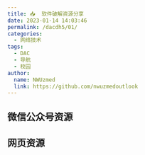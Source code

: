 ```yaml
---
title: 📥  软件破解资源分享
date: 2023-01-14 14:03:46
permalink: /dacdh5/01/
categories: 
  - 网络技术
tags: 
  - DAC
  - 导航
  - 校园
author: 
  name: NWUzmed
  link: https://github.com/nwuzmedoutlook
---
```


## 微信公众号资源

<ClientOnly>
  <Card :cardData="cardData0" :cardListSize=4 carTitlColor="#000" carHoverColor="#000" />
</ClientOnly>

## 网页资源

<ClientOnly>
  <Card :cardData="cardData1" :cardListSize=4 carTitlColor="#000" carHoverColor="#000" />
</ClientOnly>

<script>
export default {
  data() {
    return {
      cardData0: [
{id: "0", cardSrc: "https://www.geocalculate.com/", cardImgSrc: "https://api.xinac.net/icon/?url=https://www.geocalculate.com/", cardName: "弟球嗑学", cardContent: "学术_科研_地学计算总结",},
{cardSrc: "http://www.waodown.com/", cardImgSrc: "https://api.xinac.net/icon/?url=http://www.waodown.com/", cardName: "哇哦菌", cardContent: "破解软件下载基地",},
{cardSrc: "https://www.wmzhe.com/", cardImgSrc: "https://api.xinac.net/icon/?url=https://www.wmzhe.com/", cardName: "完美下载站", cardContent: "提供安全可靠的电脑软件下载、安卓应用市场下载",},
{cardSrc: "https://otp.landian.vip/zh-cn/", cardImgSrc: "https://api.xinac.net/icon/?url=https://otp.landian.vip/zh-cn/", cardName: "Office Tool Plus", cardContent: "一键部署 Office",},
{cardSrc: "https://mp.weixin.qq.com/s?__biz=Mzk0NjE4NDY4NQ==&amp;mid=2247484922&amp;idx=1&amp;sn=12b0398869476ee1933bad48727790cb&amp;chksm=c30b4d78f47cc46e8a23a84bfbfe214ff3e00ac6c820efe160bcb2760a863d63566d12bc3e5e&amp;mpshare=1&amp;scene=23&amp;srcid=0524PmFgmBiqe14FIkNmRjp0&amp;sharer_sharetime=1621853193799&amp;sharer_shareid=4bd6ca1811ddbfed9a53195955832634#rd", cardImgSrc: "https://api.xinac.net/icon/?url=https://mp.weixin.qq.com/s?__biz=Mzk0NjE4NDY4NQ==&amp;mid=2247484922&amp;idx=1&amp;sn=12b0398869476ee1933bad48727790cb&amp;chksm=c30b4d78f47cc46e8a23a84bfbfe214ff3e00ac6c820efe160bcb2760a863d63566d12bc3e5e&amp;mpshare=1&amp;scene=23&amp;srcid=0524PmFgmBiqe14FIkNmRjp0&amp;sharer_sharetime=1621853193799&amp;sharer_shareid=4bd6ca1811ddbfed9a53195955832634#rd", cardName: "N多博士科研软件", cardContent: "常用科研软件安装包及安装教程",},
{cardSrc: "https://mp.weixin.qq.com/s?__biz=MzIyNjU2NzIxNQ==&amp;mid=100022580&amp;idx=1&amp;sn=45e74289ea8ab7861f7c0bfa5f3f7650&amp;chksm=686cec745f1b6562bdee64bfd2bc216a8f2dacae9b9328a80c0cfe4f5fe2ddbc9f844f4b87bc&amp;mpshare=1&amp;scene=23&amp;srcid=0315qIKYrVf6eQIKw8GOWHaa&amp;sharer_sharetime=1615781328546&amp;sharer_shareid=4bd6ca1811ddbfed9a53195955832634#rd", cardImgSrc: "https://api.xinac.net/icon/?url=https://mp.weixin.qq.com/s?__biz=MzIyNjU2NzIxNQ==&amp;mid=100022580&amp;idx=1&amp;sn=45e74289ea8ab7861f7c0bfa5f3f7650&amp;chksm=686cec745f1b6562bdee64bfd2bc216a8f2dacae9b9328a80c0cfe4f5fe2ddbc9f844f4b87bc&amp;mpshare=1&amp;scene=23&amp;srcid=0315qIKYrVf6eQIKw8GOWHaa&amp;sharer_sharetime=1615781328546&amp;sharer_shareid=4bd6ca1811ddbfed9a53195955832634#rd", cardName: "Vposy软件安装管家", cardContent: "Win软件目录",},
{cardSrc: "https://mp.weixin.qq.com/s?__biz=MzIyNjU2NzIxNQ==&amp;mid=100000123&amp;idx=3&amp;sn=0033aab9ee234a7dc1167a5c524253e7&amp;chksm=686f343b5f18bd2d0c0d00622e099eb4c7065d644134d9ab485e0958af767e96b9097704a314&amp;mpshare=1&amp;scene=23&amp;srcid=0217No2RBRAZeBnJcgDGAQ9r&amp;sharer_sharetime=1613526166482&amp;sharer_shareid=4bd6ca1811ddbfed9a53195955832634#rd", cardImgSrc: "https://api.xinac.net/icon/?url=https://mp.weixin.qq.com/s?__biz=MzIyNjU2NzIxNQ==&amp;mid=100000123&amp;idx=3&amp;sn=0033aab9ee234a7dc1167a5c524253e7&amp;chksm=686f343b5f18bd2d0c0d00622e099eb4c7065d644134d9ab485e0958af767e96b9097704a314&amp;mpshare=1&amp;scene=23&amp;srcid=0217No2RBRAZeBnJcgDGAQ9r&amp;sharer_sharetime=1613526166482&amp;sharer_shareid=4bd6ca1811ddbfed9a53195955832634#rd", cardName: "Vposy软件安装管家", cardContent: "Mac软件目录",},
{cardSrc: "https://mp.weixin.qq.com/s?__biz=MzUyNjUwNjg3Mg==&amp;mid=2247506785&amp;idx=2&amp;sn=26d0d0dd9e0480190fb5c3a21859de43&amp;chksm=fa0f5576cd78dc6061aab91ad3363c74c1f065bf502af08de1a916b7db59daa79b6413f41903&amp;mpshare=1&amp;scene=23&amp;srcid=0217iqPTESju9dKTPBJKSwYs&amp;sharer_sharetime=1613526056101&amp;sharer_shareid=4bd6ca1811ddbfed9a53195955832634#rd", cardImgSrc: "https://api.xinac.net/icon/?url=https://mp.weixin.qq.com/s?__biz=MzUyNjUwNjg3Mg==&amp;mid=2247506785&amp;idx=2&amp;sn=26d0d0dd9e0480190fb5c3a21859de43&amp;chksm=fa0f5576cd78dc6061aab91ad3363c74c1f065bf502af08de1a916b7db59daa79b6413f41903&amp;mpshare=1&amp;scene=23&amp;srcid=0217iqPTESju9dKTPBJKSwYs&amp;sharer_sharetime=1613526056101&amp;sharer_shareid=4bd6ca1811ddbfed9a53195955832634#rd", cardName: "BIM软件安装管家", cardContent: "2020年纪念版（win）",},
{cardSrc: "https://mp.weixin.qq.com/s?__biz=MzUyNjUwNjg3Mg==&amp;mid=2247504083&amp;idx=1&amp;sn=891357e0397e07b98448f98e12461446&amp;chksm=fa0f5ec4cd78d7d2f0369d827364e6cf585a709241f5f7fb78db854485bdc04a9cb9ac002e1a&amp;mpshare=1&amp;scene=23&amp;srcid=02173yx5EHQOa8Ga6jaDkxTK&amp;sharer_sharetime=1613526084006&amp;sharer_shareid=4bd6ca1811ddbfed9a53195955832634#rd", cardImgSrc: "https://api.xinac.net/icon/?url=https://mp.weixin.qq.com/s?__biz=MzUyNjUwNjg3Mg==&amp;mid=2247504083&amp;idx=1&amp;sn=891357e0397e07b98448f98e12461446&amp;chksm=fa0f5ec4cd78d7d2f0369d827364e6cf585a709241f5f7fb78db854485bdc04a9cb9ac002e1a&amp;mpshare=1&amp;scene=23&amp;srcid=02173yx5EHQOa8Ga6jaDkxTK&amp;sharer_sharetime=1613526084006&amp;sharer_shareid=4bd6ca1811ddbfed9a53195955832634#rd", cardName: "BIM软件安装管家", cardContent: "专业MAC软件安装",},
{cardSrc: "https://mp.weixin.qq.com/s?__biz=MzA3MzU0NTk3Nw==&amp;mid=503250274&amp;idx=1&amp;sn=d0ff6f57da2d81ae3c4cd778f3f2d40d&amp;chksm=07073cf43070b5e2a9b78fe2bdbb8281fc2ae82113e9e6e534a83f085f76755b263a9b69e153&amp;mpshare=1&amp;scene=23&amp;srcid=0603LIuu8R4SELqwlM1S4LU8&amp;sharer_sharetime=1622689359514&amp;sharer_shareid=4bd6ca1811ddbfed9a53195955832634#rd", cardImgSrc: "https://api.xinac.net/icon/?url=https://mp.weixin.qq.com/s?__biz=MzA3MzU0NTk3Nw==&amp;mid=503250274&amp;idx=1&amp;sn=d0ff6f57da2d81ae3c4cd778f3f2d40d&amp;chksm=07073cf43070b5e2a9b78fe2bdbb8281fc2ae82113e9e6e534a83f085f76755b263a9b69e153&amp;mpshare=1&amp;scene=23&amp;srcid=0603LIuu8R4SELqwlM1S4LU8&amp;sharer_sharetime=1622689359514&amp;sharer_shareid=4bd6ca1811ddbfed9a53195955832634#rd", cardName: "本硕博工程师俱乐部", cardContent: "工业领域CAD/CAE软件安装包和安装教程",},
{cardSrc: "https://mp.weixin.qq.com/s?__biz=MzA4ODMwMjE1MA==&amp;mid=500095713&amp;idx=1&amp;sn=b3838ef4832709024ae488ace516f644&amp;chksm=08164dc83f61c4de61d75b0147ee5a14a85071608540a9c181984726f4dc362ef785ba5f30e2&amp;mpshare=1&amp;scene=23&amp;srcid=0217xXXlnGYAWg25Qqv8nylX&amp;sharer_sharetime=1613526646442&amp;sharer_shareid=4bd6ca1811ddbfed9a53195955832634#rd", cardImgSrc: "https://api.xinac.net/icon/?url=https://mp.weixin.qq.com/s?__biz=MzA4ODMwMjE1MA==&amp;mid=500095713&amp;idx=1&amp;sn=b3838ef4832709024ae488ace516f644&amp;chksm=08164dc83f61c4de61d75b0147ee5a14a85071608540a9c181984726f4dc362ef785ba5f30e2&amp;mpshare=1&amp;scene=23&amp;srcid=0217xXXlnGYAWg25Qqv8nylX&amp;sharer_sharetime=1613526646442&amp;sharer_shareid=4bd6ca1811ddbfed9a53195955832634#rd", cardName: "一锅汤软件", cardContent: "公众号一锅汤精品软件合集",},
{cardSrc: "https://shimowendang.com/docs/CKTQ9vc6G8GkHgp3/read", cardImgSrc: "https://api.xinac.net/icon/?url=https://shimowendang.com/docs/CKTQ9vc6G8GkHgp3/read", cardName: "木子淇", cardContent: "软件工具下载",},
{cardSrc: "https://mp.weixin.qq.com/s?__biz=MzU0ODQ5NTE2OA==&amp;mid=100000061&amp;idx=1&amp;sn=e000d01e327adbb8b3440e25ed93b168&amp;chksm=7bbf0b124cc882049417aa12c44312ef4d2a2d9bc41005fd3588940fcde9c65712eba4753332&amp;mpshare=1&amp;scene=23&amp;srcid=02174SNdCPjMshVO3DS9AFKE&amp;sharer_sharetime=1613526208606&amp;sharer_shareid=4bd6ca1811ddbfed9a53195955832634#rd", cardImgSrc: "https://api.xinac.net/icon/?url=https://mp.weixin.qq.com/s?__biz=MzU0ODQ5NTE2OA==&amp;mid=100000061&amp;idx=1&amp;sn=e000d01e327adbb8b3440e25ed93b168&amp;chksm=7bbf0b124cc882049417aa12c44312ef4d2a2d9bc41005fd3588940fcde9c65712eba4753332&amp;mpshare=1&amp;scene=23&amp;srcid=02174SNdCPjMshVO3DS9AFKE&amp;sharer_sharetime=1613526208606&amp;sharer_shareid=4bd6ca1811ddbfed9a53195955832634#rd", cardName: "软件安装助理", cardContent: "软件目录",},
{cardSrc: "https://mp.weixin.qq.com/s?__biz=MzUyMzg3NDQzMg==&amp;mid=100003333&amp;idx=1&amp;sn=3aa0b0a9d7b20c464d91752704a38488&amp;chksm=7a34b7ea4d433efc07fa1234d1982bec2b85d9d12b73ad2c2f0a8c7f74c76343d9b6535122f9&amp;mpshare=1&amp;scene=23&amp;srcid=0217HugArdwXshHtc2MR9NS2&amp;sharer_sharetime=1613526354999&amp;sharer_shareid=4bd6ca1811ddbfed9a53195955832634#rd", cardImgSrc: "https://api.xinac.net/icon/?url=https://mp.weixin.qq.com/s?__biz=MzUyMzg3NDQzMg==&amp;mid=100003333&amp;idx=1&amp;sn=3aa0b0a9d7b20c464d91752704a38488&amp;chksm=7a34b7ea4d433efc07fa1234d1982bec2b85d9d12b73ad2c2f0a8c7f74c76343d9b6535122f9&amp;mpshare=1&amp;scene=23&amp;srcid=0217HugArdwXshHtc2MR9NS2&amp;sharer_sharetime=1613526354999&amp;sharer_shareid=4bd6ca1811ddbfed9a53195955832634#rd", cardName: "软件通", cardContent: "软件目录",},
{cardSrc: "https://mp.weixin.qq.com/s?__biz=MzU4NzY2ODk5MQ==&amp;mid=100002594&amp;idx=1&amp;sn=a78bb2ef96ae3b443dcb4f4df77fb7c1&amp;chksm=7de9c7b24a9e4ea46244dd20d91d2347863f29dbb80ced3e0279ad5ee6976b9f05abbfe952be&amp;mpshare=1&amp;scene=23&amp;srcid=0217GmuvdRNas8hAPHrMvORZ&amp;sharer_sharetime=1613526246156&amp;sharer_shareid=4bd6ca1811ddbfed9a53195955832634#rd", cardImgSrc: "https://api.xinac.net/icon/?url=https://mp.weixin.qq.com/s?__biz=MzU4NzY2ODk5MQ==&amp;mid=100002594&amp;idx=1&amp;sn=a78bb2ef96ae3b443dcb4f4df77fb7c1&amp;chksm=7de9c7b24a9e4ea46244dd20d91d2347863f29dbb80ced3e0279ad5ee6976b9f05abbfe952be&amp;mpshare=1&amp;scene=23&amp;srcid=0217GmuvdRNas8hAPHrMvORZ&amp;sharer_sharetime=1613526246156&amp;sharer_shareid=4bd6ca1811ddbfed9a53195955832634#rd", cardName: "软件安装小生", cardContent: "Win软件安装目录!",},
{cardSrc: "https://mp.weixin.qq.com/s?__biz=MzU4NzY2ODk5MQ==&amp;mid=100013438&amp;idx=1&amp;sn=d4b0b02d91f01c13d1f7629336707797&amp;chksm=7dea39ee4a9db0f84c41362b431f2dc4151fb1a23ea72ea15386d1bf303046c1c4e013fe23d6&amp;mpshare=1&amp;scene=23&amp;srcid=0217y6XZpafRGXi1nD8iczle&amp;sharer_sharetime=1613526225590&amp;sharer_shareid=4bd6ca1811ddbfed9a53195955832634#rd", cardImgSrc: "https://api.xinac.net/icon/?url=https://mp.weixin.qq.com/s?__biz=MzU4NzY2ODk5MQ==&amp;mid=100013438&amp;idx=1&amp;sn=d4b0b02d91f01c13d1f7629336707797&amp;chksm=7dea39ee4a9db0f84c41362b431f2dc4151fb1a23ea72ea15386d1bf303046c1c4e013fe23d6&amp;mpshare=1&amp;scene=23&amp;srcid=0217y6XZpafRGXi1nD8iczle&amp;sharer_sharetime=1613526225590&amp;sharer_shareid=4bd6ca1811ddbfed9a53195955832634#rd", cardName: "软件安装小生", cardContent: "手机神器",},
{cardSrc: "https://mp.weixin.qq.com/s?__biz=MzU2MjgwOTA2NA==&amp;mid=100003873&amp;idx=1&amp;sn=06829d3b39051808bb4c6f392f18bb5a&amp;chksm=7c6281a64b1508b0b539c799fad1a21cefb8e6698f57db8d51cd2c47412685cbdffd7975e007&amp;mpshare=1&amp;scene=23&amp;srcid=0217QmD5nyA4lVonN13HCS57&amp;sharer_sharetime=1613526307144&amp;sharer_shareid=4bd6ca1811ddbfed9a53195955832634#rd", cardImgSrc: "https://api.xinac.net/icon/?url=https://mp.weixin.qq.com/s?__biz=MzU2MjgwOTA2NA==&amp;mid=100003873&amp;idx=1&amp;sn=06829d3b39051808bb4c6f392f18bb5a&amp;chksm=7c6281a64b1508b0b539c799fad1a21cefb8e6698f57db8d51cd2c47412685cbdffd7975e007&amp;mpshare=1&amp;scene=23&amp;srcid=0217QmD5nyA4lVonN13HCS57&amp;sharer_sharetime=1613526307144&amp;sharer_shareid=4bd6ca1811ddbfed9a53195955832634#rd", cardName: "软件科技库", cardContent: "史上最强专业软件合集，免费获取！",},
{cardSrc: "https://mp.weixin.qq.com/mp/homepage?__biz=MzIzMTI2Njk2OQ==&amp;hid=9&amp;sn=2455285dde49dbffa1cae3987f92d1e7&amp;scene=18&amp;devicetype=android-29&amp;version=28000159&amp;lang=zh_CN&amp;nettype=ctnet&amp;ascene=7&amp;session_us=gh_b060e82b3b39&amp;pass_ticket=F71ue9Z69Om5H5qLAx5aM94S79lYOip66b19aKDC3BJSUG8LcYbjdL3dcYXPd0bI&amp;wx_header=1", cardImgSrc: "https://api.xinac.net/icon/?url=https://mp.weixin.qq.com/mp/homepage?__biz=MzIzMTI2Njk2OQ==&amp;hid=9&amp;sn=2455285dde49dbffa1cae3987f92d1e7&amp;scene=18&amp;devicetype=android-29&amp;version=28000159&amp;lang=zh_CN&amp;nettype=ctnet&amp;ascene=7&amp;session_us=gh_b060e82b3b39&amp;pass_ticket=F71ue9Z69Om5H5qLAx5aM94S79lYOip66b19aKDC3BJSUG8LcYbjdL3dcYXPd0bI&amp;wx_header=1", cardName: "软件领域", cardContent: "手机软件",},
{cardSrc: "https://mp.weixin.qq.com/s?__biz=MzIyNjk1MjA5MA==&amp;mid=100000311&amp;idx=1&amp;sn=985984d18c543931f6b03505572e38d5&amp;chksm=6869d4c25f1e5dd414840ffe899a1bc4e2b7165ea9fc4573b696685ec164997d2b602679eda4&amp;mpshare=1&amp;scene=23&amp;srcid=0217clYcEStgfVuzPwlq8TJG&amp;sharer_sharetime=1613526260718&amp;sharer_shareid=4bd6ca1811ddbfed9a53195955832634#rd", cardImgSrc: "https://api.xinac.net/icon/?url=https://mp.weixin.qq.com/s?__biz=MzIyNjk1MjA5MA==&amp;mid=100000311&amp;idx=1&amp;sn=985984d18c543931f6b03505572e38d5&amp;chksm=6869d4c25f1e5dd414840ffe899a1bc4e2b7165ea9fc4573b696685ec164997d2b602679eda4&amp;mpshare=1&amp;scene=23&amp;srcid=0217clYcEStgfVuzPwlq8TJG&amp;sharer_sharetime=1613526260718&amp;sharer_shareid=4bd6ca1811ddbfed9a53195955832634#rd", cardName: "软件智库", cardContent: "软件库",},
{cardSrc: "https://mp.weixin.qq.com/s?__biz=MzA4MjU4MTg2Ng==&amp;mid=100000030&amp;idx=1&amp;sn=d72a50fa20c11ad5a4f3d5303e15235a&amp;chksm=1f82c11b28f5480df52e03c66394b26403c3d0940bf74b45e5cd83266816dfccb35f81d92a8d&amp;mpshare=1&amp;scene=23&amp;srcid=0217kUpgihnyXOoMUiRtzyXY&amp;sharer_sharetime=1613526896865&amp;sharer_shareid=4bd6ca1811ddbfed9a53195955832634#rd", cardImgSrc: "https://api.xinac.net/icon/?url=https://mp.weixin.qq.com/s?__biz=MzA4MjU4MTg2Ng==&amp;mid=100000030&amp;idx=1&amp;sn=d72a50fa20c11ad5a4f3d5303e15235a&amp;chksm=1f82c11b28f5480df52e03c66394b26403c3d0940bf74b45e5cd83266816dfccb35f81d92a8d&amp;mpshare=1&amp;scene=23&amp;srcid=0217kUpgihnyXOoMUiRtzyXY&amp;sharer_sharetime=1613526896865&amp;sharer_shareid=4bd6ca1811ddbfed9a53195955832634#rd", cardName: "软件管家", cardContent: "软件目录[Windows软件]",},
{cardSrc: "https://mp.weixin.qq.com/s?__biz=Mzg2OTAwNzQzOA==&amp;mid=100002326&amp;idx=1&amp;sn=4da970b2c3d4c55af0eae6843a6183f5&amp;chksm=4ea2e33779d56a21caeaebe094cb53f2a6cf973ce4efd1b179cc506b9adf212a100db7d36070&amp;mpshare=1&amp;scene=23&amp;srcid=0217kULQlyU2lJe6KLjDhD2v&amp;sharer_sharetime=1613527192777&amp;sharer_shareid=4bd6ca1811ddbfed9a53195955832634#rd", cardImgSrc: "https://api.xinac.net/icon/?url=https://mp.weixin.qq.com/s?__biz=Mzg2OTAwNzQzOA==&amp;mid=100002326&amp;idx=1&amp;sn=4da970b2c3d4c55af0eae6843a6183f5&amp;chksm=4ea2e33779d56a21caeaebe094cb53f2a6cf973ce4efd1b179cc506b9adf212a100db7d36070&amp;mpshare=1&amp;scene=23&amp;srcid=0217kULQlyU2lJe6KLjDhD2v&amp;sharer_sharetime=1613527192777&amp;sharer_shareid=4bd6ca1811ddbfed9a53195955832634#rd", cardName: "软件安装管家免费版", cardContent: "软件目录",},
{cardSrc: "https://mp.weixin.qq.com/s?__biz=MzI3NDU5NDIyNg==&amp;mid=2247501148&amp;idx=4&amp;sn=391ffb0392a5a92e222b87df9372f6e5&amp;chksm=eb132581dc64ac976ba92f146467321f76c3eb4f074db1a15baa41cd9cf9135c97135537311b&amp;mpshare=1&amp;scene=23&amp;srcid=02179la44csBP972Xf8z0FW8&amp;sharer_sharetime=1613527432860&amp;sharer_shareid=4bd6ca1811ddbfed9a53195955832634#rd", cardImgSrc: "https://api.xinac.net/icon/?url=https://mp.weixin.qq.com/s?__biz=MzI3NDU5NDIyNg==&amp;mid=2247501148&amp;idx=4&amp;sn=391ffb0392a5a92e222b87df9372f6e5&amp;chksm=eb132581dc64ac976ba92f146467321f76c3eb4f074db1a15baa41cd9cf9135c97135537311b&amp;mpshare=1&amp;scene=23&amp;srcid=02179la44csBP972Xf8z0FW8&amp;sharer_sharetime=1613527432860&amp;sharer_shareid=4bd6ca1811ddbfed9a53195955832634#rd", cardName: "软件新管家", cardContent: "软件大全-每日更新",},
{cardSrc: "https://mp.weixin.qq.com/s?__biz=MzU0MTg5NDkzNA==&amp;mid=100016878&amp;idx=1&amp;sn=b5c516309e40fad5f2913d52d0d9eaf9&amp;chksm=7b2072974c57fb813defedc31de4aeead9b781dc4645180f1e8189e365858e5b12db428428e7&amp;mpshare=1&amp;scene=23&amp;srcid=0217Jcb0m8lE50MB9KSlj0RV&amp;sharer_sharetime=1613527111960&amp;sharer_shareid=4bd6ca1811ddbfed9a53195955832634#rd", cardImgSrc: "https://api.xinac.net/icon/?url=https://mp.weixin.qq.com/s?__biz=MzU0MTg5NDkzNA==&amp;mid=100016878&amp;idx=1&amp;sn=b5c516309e40fad5f2913d52d0d9eaf9&amp;chksm=7b2072974c57fb813defedc31de4aeead9b781dc4645180f1e8189e365858e5b12db428428e7&amp;mpshare=1&amp;scene=23&amp;srcid=0217Jcb0m8lE50MB9KSlj0RV&amp;sharer_sharetime=1613527111960&amp;sharer_shareid=4bd6ca1811ddbfed9a53195955832634#rd", cardName: "火耳软件安装", cardContent: "软件目录【火耳】",},
{cardSrc: "https://mp.weixin.qq.com/s?__biz=MzA3ODczMDQzNg==&amp;mid=300845127&amp;idx=1&amp;sn=6ec3ddc35b7e3d60e2b192d5c646f942&amp;chksm=0ba46dec3cd3e4fa997525f4a6ff46ac35025fefa9f1f59677f190d63473b07e238d82d7742a&amp;mpshare=1&amp;scene=23&amp;srcid=0217EESw7VOjBdWcTxRfxAm5&amp;sharer_sharetime=1613527254306&amp;sharer_shareid=4bd6ca1811ddbfed9a53195955832634#rd", cardImgSrc: "https://api.xinac.net/icon/?url=https://mp.weixin.qq.com/s?__biz=MzA3ODczMDQzNg==&amp;mid=300845127&amp;idx=1&amp;sn=6ec3ddc35b7e3d60e2b192d5c646f942&amp;chksm=0ba46dec3cd3e4fa997525f4a6ff46ac35025fefa9f1f59677f190d63473b07e238d82d7742a&amp;mpshare=1&amp;scene=23&amp;srcid=0217EESw7VOjBdWcTxRfxAm5&amp;sharer_sharetime=1613527254306&amp;sharer_shareid=4bd6ca1811ddbfed9a53195955832634#rd", cardName: "软件视界", cardContent: "实用工具目录",},
{cardSrc: "https://mp.weixin.qq.com/s?__biz=MzU4NTUyMjY0MA==&amp;mid=100000787&amp;idx=1&amp;sn=407f5666d2abf201ec088465eb99d945&amp;chksm=7d8808ac4aff81baeb51ac45505b319f5334535ce2c65216c25886dad6afed6d609e2662b66a&amp;mpshare=1&amp;scene=23&amp;srcid=0217y7J2LWyQKmwhkY6LOH54&amp;sharer_sharetime=1613526942312&amp;sharer_shareid=4bd6ca1811ddbfed9a53195955832634#rd", cardImgSrc: "https://api.xinac.net/icon/?url=https://mp.weixin.qq.com/s?__biz=MzU4NTUyMjY0MA==&amp;mid=100000787&amp;idx=1&amp;sn=407f5666d2abf201ec088465eb99d945&amp;chksm=7d8808ac4aff81baeb51ac45505b319f5334535ce2c65216c25886dad6afed6d609e2662b66a&amp;mpshare=1&amp;scene=23&amp;srcid=0217y7J2LWyQKmwhkY6LOH54&amp;sharer_sharetime=1613526942312&amp;sharer_shareid=4bd6ca1811ddbfed9a53195955832634#rd", cardName: "软件安装站", cardContent: "软件安装站 软件目录",},
{cardSrc: "https://mp.weixin.qq.com/s?__biz=MzkyNzA1OTc2MQ==&amp;mid=100009015&amp;idx=1&amp;sn=f084645e47f4e53f5a00d7362a975980&amp;chksm=422f7e697558f77f3066748ba2649800b9762764ca500da71f6696fcd6cddd06d418d295387e&amp;mpshare=1&amp;scene=23&amp;srcid=0217xYRZD3UVz10NPUhZaAmd&amp;sharer_sharetime=1613527558660&amp;sharer_shareid=4bd6ca1811ddbfed9a53195955832634#rd", cardImgSrc: "https://api.xinac.net/icon/?url=https://mp.weixin.qq.com/s?__biz=MzkyNzA1OTc2MQ==&amp;mid=100009015&amp;idx=1&amp;sn=f084645e47f4e53f5a00d7362a975980&amp;chksm=422f7e697558f77f3066748ba2649800b9762764ca500da71f6696fcd6cddd06d418d295387e&amp;mpshare=1&amp;scene=23&amp;srcid=0217xYRZD3UVz10NPUhZaAmd&amp;sharer_sharetime=1613527558660&amp;sharer_shareid=4bd6ca1811ddbfed9a53195955832634#rd", cardName: "宝藏软件园", cardContent: "黑科技神器",},
{cardSrc: "https://mp.weixin.qq.com/s?__biz=MzI3MzM5OTAyMg==&amp;mid=2247487818&amp;idx=1&amp;sn=76c4fbbd408a164b8ee9772c93dccd58&amp;chksm=eb22bccbdc5535ddb020f08571767647fc5d3b5c854efac6da0122bd3544b16723ce49e79ef2&amp;mpshare=1&amp;scene=23&amp;srcid=0217YBsKXNlyRVw3xNE8VHpI&amp;sharer_sharetime=1613535575162&amp;sharer_shareid=4bd6ca1811ddbfed9a53195955832634#rd", cardImgSrc: "https://api.xinac.net/icon/?url=https://mp.weixin.qq.com/s?__biz=MzI3MzM5OTAyMg==&amp;mid=2247487818&amp;idx=1&amp;sn=76c4fbbd408a164b8ee9772c93dccd58&amp;chksm=eb22bccbdc5535ddb020f08571767647fc5d3b5c854efac6da0122bd3544b16723ce49e79ef2&amp;mpshare=1&amp;scene=23&amp;srcid=0217YBsKXNlyRVw3xNE8VHpI&amp;sharer_sharetime=1613535575162&amp;sharer_shareid=4bd6ca1811ddbfed9a53195955832634#rd", cardName: "Adobe软件助手", cardContent: "Adobe.2020年全网封杀下架盗版？！我要软件怎么办？",},
{cardSrc: "https://mp.weixin.qq.com/s?__biz=MzA4NDU3NDUzNw==&amp;mid=503532462&amp;idx=1&amp;sn=faeeecef48a9350afb2754271d8cfb69&amp;chksm=0412c38833654a9edd09af50190e9f85e6c67293dc5438adc9d19224d58934654c95c327dfab&amp;mpshare=1&amp;scene=23&amp;srcid=0217sZelYuJ3DzpIj1zTNrFR&amp;sharer_sharetime=1613535709186&amp;sharer_shareid=4bd6ca1811ddbfed9a53195955832634#rd", cardImgSrc: "https://api.xinac.net/icon/?url=https://mp.weixin.qq.com/s?__biz=MzA4NDU3NDUzNw==&amp;mid=503532462&amp;idx=1&amp;sn=faeeecef48a9350afb2754271d8cfb69&amp;chksm=0412c38833654a9edd09af50190e9f85e6c67293dc5438adc9d19224d58934654c95c327dfab&amp;mpshare=1&amp;scene=23&amp;srcid=0217sZelYuJ3DzpIj1zTNrFR&amp;sharer_sharetime=1613535709186&amp;sharer_shareid=4bd6ca1811ddbfed9a53195955832634#rd", cardName: "电脑学习", cardContent: "超强工具库！",},
{cardSrc: "https://mp.weixin.qq.com/s?__biz=MzA4NDU3NDUzNw==&amp;mid=503522720&amp;idx=1&amp;sn=9e88399822a1df0c5ab8213f74909ad9&amp;chksm=0412ad8633652490f1eed281114a3315c8a0295de87b7af8c97c88750c103965b9030457fd61&amp;mpshare=1&amp;scene=23&amp;srcid=0217PTWX30AhtqPwC5Vu8rx7&amp;sharer_sharetime=1613535868969&amp;sharer_shareid=4bd6ca1811ddbfed9a53195955832634#rd", cardImgSrc: "https://api.xinac.net/icon/?url=https://mp.weixin.qq.com/s?__biz=MzA4NDU3NDUzNw==&amp;mid=503522720&amp;idx=1&amp;sn=9e88399822a1df0c5ab8213f74909ad9&amp;chksm=0412ad8633652490f1eed281114a3315c8a0295de87b7af8c97c88750c103965b9030457fd61&amp;mpshare=1&amp;scene=23&amp;srcid=0217PTWX30AhtqPwC5Vu8rx7&amp;sharer_sharetime=1613535868969&amp;sharer_shareid=4bd6ca1811ddbfed9a53195955832634#rd", cardName: "电脑学习", cardContent: "mac软件（苹果系统软件）",},
{cardSrc: "https://mp.weixin.qq.com/s?__biz=MzU2NTQwNjg4MA==&amp;mid=100000886&amp;idx=1&amp;sn=e44304f2f5159ffbe0db7e82667fa3e2&amp;chksm=7cbd79b94bcaf0afd86b40f95106b0ca8869aa4fa15da486bc24cb75562e75c66fb7c936ea27&amp;mpshare=1&amp;scene=23&amp;srcid=0217XnFNVHMs23J9qflkTd7X&amp;sharer_sharetime=1613535606706&amp;sharer_shareid=4bd6ca1811ddbfed9a53195955832634#rd", cardImgSrc: "https://api.xinac.net/icon/?url=https://mp.weixin.qq.com/s?__biz=MzU2NTQwNjg4MA==&amp;mid=100000886&amp;idx=1&amp;sn=e44304f2f5159ffbe0db7e82667fa3e2&amp;chksm=7cbd79b94bcaf0afd86b40f95106b0ca8869aa4fa15da486bc24cb75562e75c66fb7c936ea27&amp;mpshare=1&amp;scene=23&amp;srcid=0217XnFNVHMs23J9qflkTd7X&amp;sharer_sharetime=1613535606706&amp;sharer_shareid=4bd6ca1811ddbfed9a53195955832634#rd", cardName: "小白资源盒", cardContent: "WIN 软件目录",},
{cardSrc: "https://mp.weixin.qq.com/s?__biz=MzA4MTMyMjQ1Nw==&amp;mid=100001690&amp;idx=1&amp;sn=b06d41764e878c42cf912e0cea5d7b88&amp;chksm=1f978f2c28e0063ab6237aa085e533c6e71850c60bd14e20e5434f5fa098d192697a00b167d8&amp;mpshare=1&amp;scene=23&amp;srcid=0217NlSrX2MaRaDeIIEqrmbG&amp;sharer_sharetime=1613535927167&amp;sharer_shareid=4bd6ca1811ddbfed9a53195955832634#rd", cardImgSrc: "https://api.xinac.net/icon/?url=https://mp.weixin.qq.com/s?__biz=MzA4MTMyMjQ1Nw==&amp;mid=100001690&amp;idx=1&amp;sn=b06d41764e878c42cf912e0cea5d7b88&amp;chksm=1f978f2c28e0063ab6237aa085e533c6e71850c60bd14e20e5434f5fa098d192697a00b167d8&amp;mpshare=1&amp;scene=23&amp;srcid=0217NlSrX2MaRaDeIIEqrmbG&amp;sharer_sharetime=1613535927167&amp;sharer_shareid=4bd6ca1811ddbfed9a53195955832634#rd", cardName: "晨夕科技汇", cardContent: "公众号软件分类目录",},
{cardSrc: "https://rjzl.lanzoux.com/b00u6tz0b", cardImgSrc: "https://api.xinac.net/icon/?url=https://rjzl.lanzoux.com/b00u6tz0b", cardName: "软件炸了", cardContent: "每日分享",},
{cardSrc: "https://mp.weixin.qq.com/s?__biz=MzAxNDY5OTQ2OQ==&amp;mid=2650467554&amp;idx=2&amp;sn=f10ceaf237b69bc86afd3443149a8a61&amp;chksm=83811240b4f69b569e020fb0a224b9b368b93713d994c2371aecf054eab8dd39cb3403ef4e0e&amp;mpshare=1&amp;scene=23&amp;srcid=02177BR27IQpQH62tHgPe1ue&amp;sharer_sharetime=1613536052206&amp;sharer_shareid=4bd6ca1811ddbfed9a53195955832634#rd", cardImgSrc: "https://api.xinac.net/icon/?url=https://mp.weixin.qq.com/s?__biz=MzAxNDY5OTQ2OQ==&amp;mid=2650467554&amp;idx=2&amp;sn=f10ceaf237b69bc86afd3443149a8a61&amp;chksm=83811240b4f69b569e020fb0a224b9b368b93713d994c2371aecf054eab8dd39cb3403ef4e0e&amp;mpshare=1&amp;scene=23&amp;srcid=02177BR27IQpQH62tHgPe1ue&amp;sharer_sharetime=1613536052206&amp;sharer_shareid=4bd6ca1811ddbfed9a53195955832634#rd", cardName: "EDIUS", cardContent: "部分常用WIN软件下载目录",},
{cardSrc: "https://mp.weixin.qq.com/s?__biz=MzU1MjU5NDY4OQ==&amp;mid=100000013&amp;idx=1&amp;sn=40f0d1e31c98e02e941158ae62a7e863&amp;chksm=7bfefd634c8974750b70b75c0537e25741dc7d707b990cdf3cfa97e90a0fa9f2cfeed3f64593&amp;mpshare=1&amp;scene=23&amp;srcid=0217oEGFOrDAYHGNusJqCqke&amp;sharer_sharetime=1613527609103&amp;sharer_shareid=4bd6ca1811ddbfed9a53195955832634#rd", cardImgSrc: "https://api.xinac.net/icon/?url=https://mp.weixin.qq.com/s?__biz=MzU1MjU5NDY4OQ==&amp;mid=100000013&amp;idx=1&amp;sn=40f0d1e31c98e02e941158ae62a7e863&amp;chksm=7bfefd634c8974750b70b75c0537e25741dc7d707b990cdf3cfa97e90a0fa9f2cfeed3f64593&amp;mpshare=1&amp;scene=23&amp;srcid=0217oEGFOrDAYHGNusJqCqke&amp;sharer_sharetime=1613527609103&amp;sharer_shareid=4bd6ca1811ddbfed9a53195955832634#rd", cardName: "王小叔软件安装", cardContent: "软件目录【Win软件】",},
{cardSrc: "https://mp.weixin.qq.com/s?__biz=MzU1MjU5NDY4OQ==&amp;mid=100006916&amp;idx=1&amp;sn=0e980ecd01c9d16dd6b0c2c3ceb2b5bd&amp;chksm=7bfee06a4c89697c93d9a2d53c78960d2681cfc83415322a40e795b7ad86e5f2ec429730389f&amp;mpshare=1&amp;scene=23&amp;srcid=0217FaZA5Bb97yifyjuxT6k0&amp;sharer_sharetime=1613527598871&amp;sharer_shareid=4bd6ca1811ddbfed9a53195955832634#rd", cardImgSrc: "https://api.xinac.net/icon/?url=https://mp.weixin.qq.com/s?__biz=MzU1MjU5NDY4OQ==&amp;mid=100006916&amp;idx=1&amp;sn=0e980ecd01c9d16dd6b0c2c3ceb2b5bd&amp;chksm=7bfee06a4c89697c93d9a2d53c78960d2681cfc83415322a40e795b7ad86e5f2ec429730389f&amp;mpshare=1&amp;scene=23&amp;srcid=0217FaZA5Bb97yifyjuxT6k0&amp;sharer_sharetime=1613527598871&amp;sharer_shareid=4bd6ca1811ddbfed9a53195955832634#rd", cardName: "王小叔软件安装", cardContent: "软件目录【Mac软件】",},
{cardSrc: "https://mp.weixin.qq.com/s?__biz=MzA3ODczMDQzNg==&amp;mid=300845126&amp;idx=1&amp;sn=394ae12c7c1292978590794b44d541e5&amp;chksm=0ba46ded3cd3e4fb811d18ba8a4beaf825231df5c11039b113fcd3091e91df6785122c4d8732&amp;mpshare=1&amp;scene=23&amp;srcid=0217xn43duDovSWpA14ZtVCC&amp;sharer_sharetime=1613527217657&amp;sharer_shareid=4bd6ca1811ddbfed9a53195955832634#rd", cardImgSrc: "https://api.xinac.net/icon/?url=https://mp.weixin.qq.com/s?__biz=MzA3ODczMDQzNg==&amp;mid=300845126&amp;idx=1&amp;sn=394ae12c7c1292978590794b44d541e5&amp;chksm=0ba46ded3cd3e4fb811d18ba8a4beaf825231df5c11039b113fcd3091e91df6785122c4d8732&amp;mpshare=1&amp;scene=23&amp;srcid=0217xn43duDovSWpA14ZtVCC&amp;sharer_sharetime=1613527217657&amp;sharer_shareid=4bd6ca1811ddbfed9a53195955832634#rd", cardName: "软件视界", cardContent: "黑科技目录",},
{cardSrc: "https://mp.weixin.qq.com/s?__biz=MzkyNzA1OTc2MQ==&amp;mid=100009017&amp;idx=1&amp;sn=42d79382193fa8d3bf107c4c68bff8e9&amp;chksm=422f7e677558f7716d456d0836b56aaee29bc78dfb9b9686aaaedfc47ccfe80e5da49310880f&amp;mpshare=1&amp;scene=23&amp;srcid=0217WuQB4ucNKTUuEI2qfQgY&amp;sharer_sharetime=1613527549555&amp;sharer_shareid=4bd6ca1811ddbfed9a53195955832634#rd", cardImgSrc: "https://api.xinac.net/icon/?url=https://mp.weixin.qq.com/s?__biz=MzkyNzA1OTc2MQ==&amp;mid=100009017&amp;idx=1&amp;sn=42d79382193fa8d3bf107c4c68bff8e9&amp;chksm=422f7e677558f7716d456d0836b56aaee29bc78dfb9b9686aaaedfc47ccfe80e5da49310880f&amp;mpshare=1&amp;scene=23&amp;srcid=0217WuQB4ucNKTUuEI2qfQgY&amp;sharer_sharetime=1613527549555&amp;sharer_shareid=4bd6ca1811ddbfed9a53195955832634#rd", cardName: "宝藏软件园", cardContent: "常用工具",},
{cardSrc: "https://mp.weixin.qq.com/s?__biz=MzU3ODkzNjIzMg==&amp;mid=2247484546&amp;idx=1&amp;sn=ac9b8259aa6ce040e617491765e22018&amp;chksm=fd6c8845ca1b0153b5aff699c30cd656e85e36a8fde3cc45a29e83465e6963a6d606230f86ef&amp;mpshare=1&amp;scene=23&amp;srcid=0217NtDgk1RYzMUhKoPWRYo7&amp;sharer_sharetime=1613535891121&amp;sharer_shareid=4bd6ca1811ddbfed9a53195955832634#rd", cardImgSrc: "https://api.xinac.net/icon/?url=https://mp.weixin.qq.com/s?__biz=MzU3ODkzNjIzMg==&amp;mid=2247484546&amp;idx=1&amp;sn=ac9b8259aa6ce040e617491765e22018&amp;chksm=fd6c8845ca1b0153b5aff699c30cd656e85e36a8fde3cc45a29e83465e6963a6d606230f86ef&amp;mpshare=1&amp;scene=23&amp;srcid=0217NtDgk1RYzMUhKoPWRYo7&amp;sharer_sharetime=1613535891121&amp;sharer_shareid=4bd6ca1811ddbfed9a53195955832634#rd", cardName: "十分软件", cardContent: "目录在手资源用的更顺手",},
{cardSrc: "https://mp.weixin.qq.com/s?__biz=MzU5OTgxMDA5Nw==&amp;mid=2247488359&amp;idx=1&amp;sn=54737f44e2e36b24114e7f386c23556f&amp;chksm=feae1a39c9d9932f441d58dd8e42c4836b40575da45cfac75e0be5710d65c1f263a522d63749&amp;mpshare=1&amp;scene=23&amp;srcid=0217ORYo6HaYU2JoPT6jn5ty&amp;sharer_sharetime=1613535948166&amp;sharer_shareid=4bd6ca1811ddbfed9a53195955832634#rd", cardImgSrc: "https://api.xinac.net/icon/?url=https://mp.weixin.qq.com/s?__biz=MzU5OTgxMDA5Nw==&amp;mid=2247488359&amp;idx=1&amp;sn=54737f44e2e36b24114e7f386c23556f&amp;chksm=feae1a39c9d9932f441d58dd8e42c4836b40575da45cfac75e0be5710d65c1f263a522d63749&amp;mpshare=1&amp;scene=23&amp;srcid=0217ORYo6HaYU2JoPT6jn5ty&amp;sharer_sharetime=1613535948166&amp;sharer_shareid=4bd6ca1811ddbfed9a53195955832634#rd", cardName: "施工者大家庭", cardContent: "【软件下载目录】免费获取",},
{cardSrc: "https://mp.weixin.qq.com/s?__biz=MzU2NjEzNjcwNg==&amp;mid=100001502&amp;idx=1&amp;sn=a8b92c794db4294af4655868b72a57db&amp;chksm=7cb05c334bc7d52580f295eb911d25ce1c69adde481280eb7e724e917f8fecf0e1ca7e47b03b&amp;mpshare=1&amp;scene=23&amp;srcid=0217f1FLdILWmkNDSkIcIQSe&amp;sharer_sharetime=1613526460665&amp;sharer_shareid=4bd6ca1811ddbfed9a53195955832634#rd", cardImgSrc: "https://api.xinac.net/icon/?url=https://mp.weixin.qq.com/s?__biz=MzU2NjEzNjcwNg==&amp;mid=100001502&amp;idx=1&amp;sn=a8b92c794db4294af4655868b72a57db&amp;chksm=7cb05c334bc7d52580f295eb911d25ce1c69adde481280eb7e724e917f8fecf0e1ca7e47b03b&amp;mpshare=1&amp;scene=23&amp;srcid=0217f1FLdILWmkNDSkIcIQSe&amp;sharer_sharetime=1613526460665&amp;sharer_shareid=4bd6ca1811ddbfed9a53195955832634#rd", cardName: "办公软件资源共享", cardContent: "目录(最新）",},
{cardSrc: "https://mp.weixin.qq.com/s?__biz=MzI2ODc4NTgwNQ==&amp;mid=2247490681&amp;idx=1&amp;sn=ea15a941d449a532af57bb1e310dca0c&amp;chksm=eaeb1d9bdd9c948d4c9ca74d10eff7533cade59de412def8d1988446fb199f22bb73ec0d4bd0&amp;mpshare=1&amp;scene=23&amp;srcid=021752Ne93yURoU9BvJAMRIz&amp;sharer_sharetime=1613535647644&amp;sharer_shareid=4bd6ca1811ddbfed9a53195955832634#rd", cardImgSrc: "https://api.xinac.net/icon/?url=https://mp.weixin.qq.com/s?__biz=MzI2ODc4NTgwNQ==&amp;mid=2247490681&amp;idx=1&amp;sn=ea15a941d449a532af57bb1e310dca0c&amp;chksm=eaeb1d9bdd9c948d4c9ca74d10eff7533cade59de412def8d1988446fb199f22bb73ec0d4bd0&amp;mpshare=1&amp;scene=23&amp;srcid=021752Ne93yURoU9BvJAMRIz&amp;sharer_sharetime=1613535647644&amp;sharer_shareid=4bd6ca1811ddbfed9a53195955832634#rd", cardName: "大学生资源共享平台", cardContent: "软件目录6.0",},
{cardSrc: "https://mp.weixin.qq.com/s?__biz=MzAwMjgwMTY5Mg==&amp;mid=502713722&amp;idx=1&amp;sn=5a3544f4b5d0da674e3a18f1073a7d7c&amp;chksm=02c6840935b10d1fe82445daac5d4cfa8b2d9d5e480db7ae8de514de10ef70ae6ee44de14468&amp;mpshare=1&amp;scene=23&amp;srcid=0322ftjvgf6wWbfAaFI8hKKl&amp;sharer_sharetime=1616383869537&amp;sharer_shareid=4bd6ca1811ddbfed9a53195955832634#rd", cardImgSrc: "https://api.xinac.net/icon/?url=https://mp.weixin.qq.com/s?__biz=MzAwMjgwMTY5Mg==&amp;mid=502713722&amp;idx=1&amp;sn=5a3544f4b5d0da674e3a18f1073a7d7c&amp;chksm=02c6840935b10d1fe82445daac5d4cfa8b2d9d5e480db7ae8de514de10ef70ae6ee44de14468&amp;mpshare=1&amp;scene=23&amp;srcid=0322ftjvgf6wWbfAaFI8hKKl&amp;sharer_sharetime=1616383869537&amp;sharer_shareid=4bd6ca1811ddbfed9a53195955832634#rd", cardName: "科研sci绘图", cardContent: "软件安装教程【Window】",},
{cardSrc: "https://mp.weixin.qq.com/s?__biz=MzAwMjgwMTY5Mg==&amp;mid=502716594&amp;idx=1&amp;sn=84e1f66f8d2734a519f6253e03c76787&amp;chksm=02c691c135b118d72c9846414838ee6a125aeb4842c6e645601d3c59674070eeaaecf5e8fab6&amp;mpshare=1&amp;scene=23&amp;srcid=0410mK7UgBqWNUTFpEGcv9eU&amp;sharer_sharetime=1618060058329&amp;sharer_shareid=4bd6ca1811ddbfed9a53195955832634#rd", cardImgSrc: "https://api.xinac.net/icon/?url=https://mp.weixin.qq.com/s?__biz=MzAwMjgwMTY5Mg==&amp;mid=502716594&amp;idx=1&amp;sn=84e1f66f8d2734a519f6253e03c76787&amp;chksm=02c691c135b118d72c9846414838ee6a125aeb4842c6e645601d3c59674070eeaaecf5e8fab6&amp;mpshare=1&amp;scene=23&amp;srcid=0410mK7UgBqWNUTFpEGcv9eU&amp;sharer_sharetime=1618060058329&amp;sharer_shareid=4bd6ca1811ddbfed9a53195955832634#rd", cardName: "科研sci绘图", cardContent: "软件安装教程【Mac】",},
{cardSrc: "https://mp.weixin.qq.com/s?__biz=MzU2MjgwOTA2NA==&amp;mid=100003873&amp;idx=1&amp;sn=06829d3b39051808bb4c6f392f18bb5a&amp;chksm=7c6281a64b1508b0b539c799fad1a21cefb8e6698f57db8d51cd2c47412685cbdffd7975e007&amp;mpshare=1&amp;scene=23&amp;srcid=03218uDtgRELN5kQM6mhiEJ0&amp;sharer_sharetime=1616289886639&amp;sharer_shareid=4bd6ca1811ddbfed9a53195955832634#rd", cardImgSrc: "https://api.xinac.net/icon/?url=https://mp.weixin.qq.com/s?__biz=MzU2MjgwOTA2NA==&amp;mid=100003873&amp;idx=1&amp;sn=06829d3b39051808bb4c6f392f18bb5a&amp;chksm=7c6281a64b1508b0b539c799fad1a21cefb8e6698f57db8d51cd2c47412685cbdffd7975e007&amp;mpshare=1&amp;scene=23&amp;srcid=03218uDtgRELN5kQM6mhiEJ0&amp;sharer_sharetime=1616289886639&amp;sharer_shareid=4bd6ca1811ddbfed9a53195955832634#rd", cardName: "软件科技库", cardContent: "史上最强专业软件合集，免费获取！",},
{cardSrc: "http://www.gjtd666.com/", cardImgSrc: "https://api.xinac.net/icon/?url=http://www.gjtd666.com/", cardName: "管家团队官方网站", cardContent: "软件安装管家",},
{cardSrc: "https://alternativeto.net/", cardImgSrc: "https://api.xinac.net/icon/?url=https://alternativeto.net/", cardName: "AlternativeTo", cardContent: "Crowdsourced software recommendations",},
{cardSrc: "https://www.yutu.cn/popsoft.html", cardImgSrc: "https://api.xinac.net/icon/?url=https://www.yutu.cn/popsoft.html", cardName: "羽兔网", cardContent: "常见软件免费下载",},
{cardSrc: "http://www.xue51.com/", cardImgSrc: "https://api.xinac.net/icon/?url=http://www.xue51.com/", cardName: "软件学堂", cardContent: "提供最安全的pc软件_免费Mac软件和最热门的游戏下载",},
{cardSrc: "http://www.peda.com/", cardImgSrc: "https://api.xinac.net/icon/?url=http://www.peda.com/", cardName: "Pedagoguery Software", cardContent: "intuitive, unique, and useful software programs",},
{cardSrc: "http://www.tced.com/software.aspx", cardImgSrc: "https://api.xinac.net/icon/?url=http://www.tced.com/software.aspx", cardName: "全国化工设备设计技术中心站", cardContent: "工程软件SW6下载",},
{cardSrc: "https://www.huajclub.com/", cardImgSrc: "https://api.xinac.net/icon/?url=https://www.huajclub.com/", cardName: "花间社", cardContent: "免费分享各种软件及教程",},
{cardSrc: "http://www.zuijiastore.com/", cardImgSrc: "https://api.xinac.net/icon/?url=http://www.zuijiastore.com/", cardName: "最佳应用", cardContent: "分享好玩、有趣、实用的应用",},
{cardSrc: "https://xinquji.com/", cardImgSrc: "https://api.xinac.net/icon/?url=https://xinquji.com/", cardName: "新趣集", cardContent: "一起发现有趣的新产品",},
{cardSrc: "https://www.iplaysoft.com/", cardImgSrc: "https://api.xinac.net/icon/?url=https://www.iplaysoft.com/", cardName: "异次元软件世界", cardContent: "软件改变生活！",},
{cardSrc: "http://www.3h3.com/soft/", cardImgSrc: "https://api.xinac.net/icon/?url=http://www.3h3.com/soft/", cardName: "当游网", cardContent: "软件下载中心_电脑软件大全_绿色软件免费下载",},
{cardSrc: "http://www.pc6.com/", cardImgSrc: "https://api.xinac.net/icon/?url=http://www.pc6.com/", cardName: "pc6下载站", cardContent: "官方软件下载基地-安全、高速、放心的下载网站！",},
{cardSrc: "https://www.macno1.com/", cardImgSrc: "https://api.xinac.net/icon/?url=https://www.macno1.com/", cardName: "MACno1", cardContent: "提供安全免费的Mac软件_手机软件_部分windows软件分享博客",},
{cardSrc: "http://www.psxia.com/", cardImgSrc: "https://api.xinac.net/icon/?url=http://www.psxia.com/", cardName: "PS下", cardContent: "专注于绿色优质资源分享",},
{cardSrc: "https://www.mpyit.com/", cardImgSrc: "https://api.xinac.net/icon/?url=https://www.mpyit.com/", cardName: "老殁", cardContent: "免费推荐优秀软件",},
{cardSrc: "https://www.sssam.com/", cardImgSrc: "https://api.xinac.net/icon/?url=https://www.sssam.com/", cardName: "阿萨姆软件", cardContent: "优质软件分享平台",},
{cardSrc: "https://www.mayixiongdi.cn/ruanjiandaquan", cardImgSrc: "https://api.xinac.net/icon/?url=https://www.mayixiongdi.cn/ruanjiandaquan", cardName: "蚂蚁兄弟", cardContent: "软件大全",},
{cardSrc: "https://www.rjk6.com/", cardImgSrc: "https://api.xinac.net/icon/?url=https://www.rjk6.com/", cardName: "软件库", cardContent: "乔合|游戏软件|活动线报|免费软件库|乔合软件库资源网",},
{cardSrc: "http://www.pojiewo.com/", cardImgSrc: "https://api.xinac.net/icon/?url=http://www.pojiewo.com/", cardName: "破解窝", cardContent: "IT技术猿孵化平台",},
{cardSrc: "https://www.souruan.xyz/index.html", cardImgSrc: "https://api.xinac.net/icon/?url=https://www.souruan.xyz/index.html", cardName: "搜软", cardContent: "精品手机应用免费下载",},
{cardSrc: "http://www.rjjd6.com/", cardImgSrc: "https://api.xinac.net/icon/?url=http://www.rjjd6.com/", cardName: "软件基地", cardContent: "软件分享 - 电影分享 - 破解游戏 - 破解软件",},
{cardSrc: "https://www.52pojie.cn/", cardImgSrc: "https://api.xinac.net/icon/?url=https://www.52pojie.cn/", cardName: "吾爱破解", cardContent: "LSG|安卓破解|病毒分析",},
{cardSrc: "http://www.hybase.com/", cardImgSrc: "https://api.xinac.net/icon/?url=http://www.hybase.com/", cardName: "黑域基地", cardContent: "专注好用破解软件下载",},
{cardSrc: "http://www.cz2019.xyz/wap_cunzhang2019.html?showWelcome=1", cardImgSrc: "https://api.xinac.net/icon/?url=http://www.cz2019.xyz/wap_cunzhang2019.html?showWelcome=1", cardName: "村长科技", cardContent: "福利软件官方网站（ios 安卓 tv pc破解软件App-村长的资源）",},
{cardSrc: "https://www.uc23.net/", cardImgSrc: "https://api.xinac.net/icon/?url=https://www.uc23.net/", cardName: "UC电脑园", cardContent: "深度系统下载_ghost_win10系统64位_oem原版系统_win7纯净版32位",},
{cardSrc: "https://www.gopojie.net/", cardImgSrc: "https://api.xinac.net/icon/?url=https://www.gopojie.net/", cardName: "Go破解", cardContent: "开源共享破解版软件、技术教程、源码资源分享",},
{cardSrc: "https://www.isharepc.com/", cardImgSrc: "https://api.xinac.net/icon/?url=https://www.isharepc.com/", cardName: "乐软博客", cardContent: "致力于推荐各种优秀实用软件，网络资源",},
{cardSrc: "https://52sharing.cn/", cardImgSrc: "https://api.xinac.net/icon/?url=https://52sharing.cn/", cardName: "吾爱分享网", cardContent: "分享是一种态度",},
{cardSrc: "https://www.appinn.com/", cardImgSrc: "https://api.xinac.net/icon/?url=https://www.appinn.com/", cardName: "小众软件", cardContent: "分享免费、小巧、实用、有趣、绿色的软件",},
{cardSrc: "http://www.tentod.com/store", cardImgSrc: "https://api.xinac.net/icon/?url=http://www.tentod.com/store", cardName: "阡途", cardContent: "应用商店、文库",},
{cardSrc: "http://zzzzzz.me/", cardImgSrc: "https://api.xinac.net/icon/?url=http://zzzzzz.me/", cardName: "峰哥博客", cardContent: "QQ技术博客，软件分享网",},
{cardSrc: "http://caoniang.com/", cardImgSrc: "https://api.xinac.net/icon/?url=http://caoniang.com/", cardName: "槽娘网", cardContent: "一个回忆美好互联网内容的资源分享平台",},
{cardSrc: "https://www.5down.net/", cardImgSrc: "https://api.xinac.net/icon/?url=https://www.5down.net/", cardName: "第五资源", cardContent: "专注精品实用内容分享",},
{cardSrc: "http://www.yxssp.com/", cardImgSrc: "https://api.xinac.net/icon/?url=http://www.yxssp.com/", cardName: "异星软件空间", cardContent: "感受不一样的精彩体验！",},
{cardSrc: "https://www.ghpym.com/", cardImgSrc: "https://api.xinac.net/icon/?url=https://www.ghpym.com/", cardName: "果核剥壳", cardContent: "还原软件的本质",},
{cardSrc: "https://www.hezibuluo.com/", cardImgSrc: "https://api.xinac.net/icon/?url=https://www.hezibuluo.com/", cardName: "盒子部落", cardContent: "互联网资源分享平台",},
{cardSrc: "https://www.jimeng365.cn/rj", cardImgSrc: "https://api.xinac.net/icon/?url=https://www.jimeng365.cn/rj", cardName: "极梦小屋", cardContent: "软件工具",},
{cardSrc: "https://www.i3zh.com/", cardImgSrc: "https://api.xinac.net/icon/?url=https://www.i3zh.com/", cardName: "i3综合社区", cardContent: "搜罗全网黑科技应用，分享海量玩机技巧！",},
{cardSrc: "https://www.faup.cn/", cardImgSrc: "https://api.xinac.net/icon/?url=https://www.faup.cn/", cardName: "福普", cardContent: "白嫖快乐你我他",},
{cardSrc: "https://l0h.cn/", cardImgSrc: "https://api.xinac.net/icon/?url=https://l0h.cn/", cardName: "零零猴资源库", cardContent: "给资源爱好者带来快乐！",},
{cardSrc: "https://69fl.cn/soft", cardImgSrc: "https://api.xinac.net/icon/?url=https://69fl.cn/soft", cardName: "福利社", cardContent: "软件分享",},
{cardSrc: "https://www.x6d.com/html/23-1.html", cardImgSrc: "https://api.xinac.net/icon/?url=https://www.x6d.com/html/23-1.html", cardName: "小刀娱乐网", cardContent: "专注活动，软件，教程分享！",},
{cardSrc: "https://www.xhzyw.com/ruanjian/", cardImgSrc: "https://api.xinac.net/icon/?url=https://www.xhzyw.com/ruanjian/", cardName: "小黑资源网", cardContent: "软件仓库",},
{cardSrc: "http://www.sd173.com/", cardImgSrc: "https://api.xinac.net/icon/?url=http://www.sd173.com/", cardName: "闪电软件园", cardContent: "最新软件绿色免费下载",},
{cardSrc: "https://apkssl.com/zh-cn/", cardImgSrc: "https://api.xinac.net/icon/?url=https://apkssl.com/zh-cn/", cardName: "APKSSL", cardContent: "免费 + 安全下载 APK 文件为安卓",},
{cardSrc: "http://www.42xz.com/", cardImgSrc: "https://api.xinac.net/icon/?url=http://www.42xz.com/", cardName: "绿盒下载站", cardContent: "提供安全免费的电脑软件和手机app下载",},
{cardSrc: "https://www.smzy.com/", cardImgSrc: "https://api.xinac.net/icon/?url=https://www.smzy.com/", cardName: "数码资源网", cardContent: "绿色软件免费下载,安卓游戏软件下载",},
{cardSrc: "http://www.v5pc.com/", cardImgSrc: "https://api.xinac.net/icon/?url=http://www.v5pc.com/", cardName: "v5pc", cardContent: "免费实用绿色软件",},
{cardSrc: "https://www.carrotchou.blog/", cardImgSrc: "https://api.xinac.net/icon/?url=https://www.carrotchou.blog/", cardName: "胡萝卜周博客", cardContent: "免费软件分享平台 | 坚持不易,且行且珍惜!",},
{cardSrc: "https://www.ypojie.com/", cardImgSrc: "https://api.xinac.net/icon/?url=https://www.ypojie.com/", cardName: "亿破姐", cardContent: "给你所需要的内容YPOJIE.COM！",},
{cardSrc: "https://www.filepuma.com/", cardImgSrc: "https://api.xinac.net/icon/?url=https://www.filepuma.com/", cardName: "Filepuma", cardContent: "免费软件下载和评论",},
{cardSrc: "https://www.hurbai.com/", cardImgSrc: "https://api.xinac.net/icon/?url=https://www.hurbai.com/", cardName: "大灰hurbai", cardContent: "专注于各种资源收集免费分享平台",},
{cardSrc: "http://zyplayer.fun/", cardImgSrc: "https://api.xinac.net/icon/?url=http://zyplayer.fun/", cardName: "ZY Player", cardContent: "资源播放器",},
{cardSrc: "https://www.moon-soft.com/", cardImgSrc: "https://api.xinac.net/icon/?url=https://www.moon-soft.com/", cardName: "月光软件", cardContent: "VB,VC,ASP源程序下载的源代码编程网",},
      ],
      
      cardData1: [
        {
          id: "1",
          cardSrc: "https://cn.vuejs.org/",
          cardImgSrc:
            "https://cdn.staticaly.com/gh/Kele-Bingtang/static@master/img/tools/20220105001047.png",
          cardName: "Vue",
          cardContent: "渐进式 JavaScript 框架",
        },
      ],
    };
  },
};
</script>
